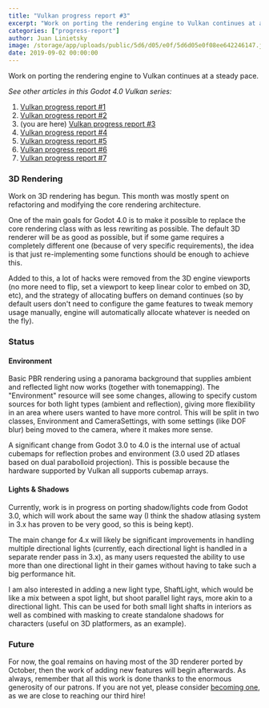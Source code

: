 ```yaml
---
title: "Vulkan progress report #3"
excerpt: "Work on porting the rendering engine to Vulkan continues at a steady pace."
categories: ["progress-report"]
author: Juan Linietsky
image: /storage/app/uploads/public/5d6/d05/e0f/5d6d05e0f08ee642246147.jpeg
date: 2019-09-02 00:00:00
---
```


Work on porting the rendering engine to Vulkan continues at a steady pace.

*See other articles in this Godot 4.0 Vulkan series:*

1. [Vulkan progress report #1](https://godotengine.org/article/vulkan-progress-report-1)
2. [Vulkan progress report #2](https://godotengine.org/article/vulkan-progress-report-2)
3. (you are here) [Vulkan progress report #3](https://godotengine.org/article/vulkan-progress-report-3)
4. [Vulkan progress report #4](https://godotengine.org/article/vulkan-progress-report-4)
5. [Vulkan progress report #5](https://godotengine.org/article/vulkan-progress-report-5)
6. [Vulkan progress report #6](https://godotengine.org/article/vulkan-progress-report-6)
7. [Vulkan progress report #7](https://godotengine.org/article/vulkan-progress-report-7)

### 3D Rendering

Work on 3D rendering has begun. This month was mostly spent on refactoring and modifying the core rendering architecture. 

One of the main goals for Godot 4.0 is to make it possible to replace the core rendering class with as less rewriting as possible. The default 3D renderer will be as good as possible, but if some game requires a completely different one (because of very specific requirements), the idea is that just re-implementing some functions should be enough to achieve this.

Added to this, a lot of hacks were removed from the 3D engine viewports (no more need to flip, set a viewport to keep linear color to embed on 3D, etc), and the strategy of allocating buffers on demand continues (so by default users don't need to configure the game features to tweak memory usage manually, engine will automatically allocate whatever is needed on the fly).

### Status

#### Environment

Basic PBR rendering using a panorama background that supplies ambient and reflected light now works (together with tonemapping). The "Environment" resource will see some changes, allowing to specify custom sources for both light types (ambient and reflection), giving more flexibility in an area where users wanted to have more control. This will be split in two classes, Environment and CameraSettings, with some settings (like DOF blur) being moved to the camera, where it makes more sense.

A significant change from Godot 3.0 to 4.0 is the internal use of actual cubemaps for reflection probes and environment (3.0 used 2D atlases based on dual parabolloid projection). This is possible because the hardware supported by Vulkan all supports cubemap arrays.

#### Lights & Shadows

Currently, work is in progress on porting shadow/lights code from Godot 3.0, which will work about the same way (I think the shadow atlasing system in 3.x has proven to be very good, so this is being kept).

The main change for 4.x will likely be significant improvements in handling multiple directional lights (currently, each directional light is handled in a separate render pass in 3.x), as many users requested the ability to use more than one directional light in their games without having to take such a big performance hit.

I am also interested in adding a new light type, ShaftLight, which would be like a mix between a spot light, but shoot parallel light rays, more akin to a directional light. This can be used for both small light shafts in interiors as well as combined with masking to create standalone shadows for characters (useful on 3D platformers, as an example).

### Future

For now, the goal remains on having most of the 3D renderer ported by October, then the work of adding new features will begin afterwards. As always, remember that all this work is done thanks to the enormous generosity of our patrons. If you are not yet, please consider [becoming one](https://www.patreon.com/godotengine), as we are close to reaching our third hire!
